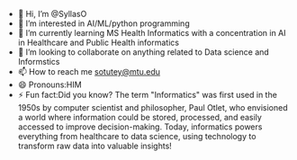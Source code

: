 - 👋 Hi, I’m @SyllasO 
- 👀 I’m interested in AI/ML/python programming
- 🌱 I’m currently learning MS Health Informatics with a concentration in AI in Healthcare and Public Health informatics
- 💞️ I’m looking to collaborate on anything related to Data science and Informstics
- 📫 How to reach me sotutey@mtu.edu
- 😄 Pronouns:HIM
- ⚡ Fun fact:Did you know? The term "Informatics" was first used in the 1950s by computer scientist and philosopher, Paul Otlet, who envisioned a world where information could be stored, processed, and easily accessed to improve decision-making. Today, informatics powers everything from healthcare to data science, using technology to transform raw data into valuable insights!

<!---
SyllasO/SyllasO is a ✨ special ✨ repository because its `README.md` (this file) appears on your GitHub profile.
You can click the Preview link to take a look at your changes.
--->
